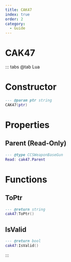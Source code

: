 ```yaml
---
title: CAK47
index: true
order: 2
category:
  - Guide
---
```


# CAK47

::: tabs
@tab Lua
# Constructor
```lua
--- @param ptr string
CAK47(ptr)
```
# Properties
## Parent (Read-Only)
```lua
--- @type CCSWeaponBaseGun
Read: cak47.Parent
```
# Functions
## ToPtr
```lua
--- @return string
cak47:ToPtr()
```
## IsValid
```lua
--- @return bool
cak47:IsValid()
```

:::